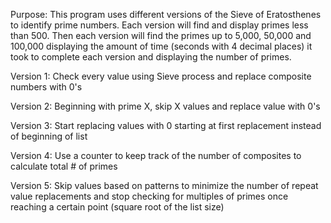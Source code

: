 Purpose:  This program uses different versions of the Sieve of Eratosthenes to identify prime numbers.
Each version will find and display primes less than 500.
Then each version will find the primes up to 5,000, 50,000 and 100,000
displaying the amount of time (seconds with 4 decimal places) it took to complete each version
and displaying the number of primes.

Version 1: Check every value using Sieve process and replace composite numbers with 0's

Version 2: Beginning with prime X, skip X values and replace value with 0's

Version 3: Start replacing values with 0 starting at first replacement instead of beginning of list

Version 4: Use a counter to keep track of the number of composites to calculate total # of primes

Version 5:  Skip values based on patterns to minimize the number of repeat value replacements
and stop checking for multiples of primes once reaching a certain point (square root of the list size)
